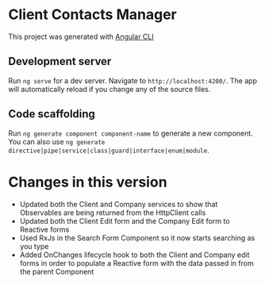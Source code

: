 # Client Contacts Manager

This project was generated with [Angular CLI](https://github.com/angular/angular-cli)

## Development server

Run `ng serve` for a dev server. Navigate to `http://localhost:4200/`. The app will automatically reload if you change any of the source files.

## Code scaffolding

Run `ng generate component component-name` to generate a new component. You can also use `ng generate directive|pipe|service|class|guard|interface|enum|module`.


# Changes in this version

- Updated both the Client and Company services to show that Observables are being returned from the HttpClient calls
- Updated both the Client Edit form and the Company Edit form to Reactive forms
- Used RxJs in the Search Form Component so it now starts searching as you type
- Added OnChanges lifecycle hook to both the Client and Company edit forms in order to populate a Reactive form with the data passed in from the parent Component
